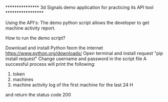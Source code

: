 *************** 3d Signals demo application for practicing its API tool *****************

Using the API's: The demo python script allows the developer to get machine activity report.

How to run the demo script?

Download and install Python feom the internet https://www.python.org/downloads/
Open terminal and install request "pip install request"
Change username and password in the script file
A successful process will print the following: 
1. token
2. machines
3. machine activity log of the first machine for the last 24 H

and return the status code 200
